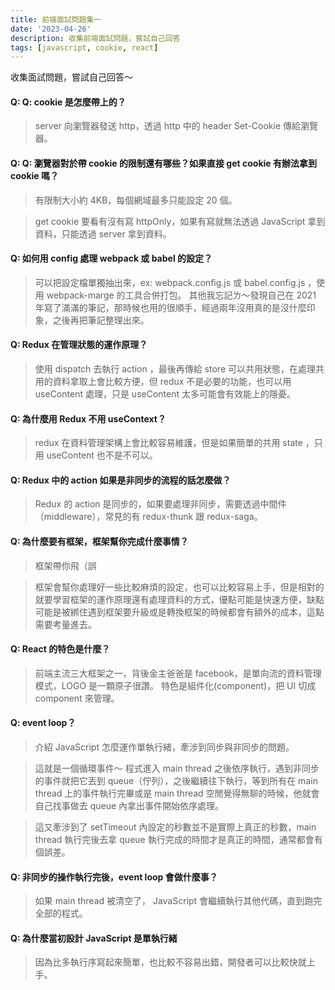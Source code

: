 ```yaml
---
title: 前端面試問題集一
date: '2023-04-26'
description: 收集前端面試問題，嘗試自己回答
tags: [javascript, cookie, react]
---
```


收集面試問題，嘗試自己回答～

#### Q: Q: cookie 是怎麼帶上的？

> server 向瀏覽器發送 http，透過 http 中的 header Set-Cookie 傳給瀏覽器。

#### Q: Q: 瀏覽器對於帶 cookie 的限制還有哪些？如果直接 get cookie 有辦法拿到 cookie 嗎？

> 有限制大小約 4KB，每個網域最多只能設定 20 個。

> get cookie 要看有沒有寫 httpOnly，如果有寫就無法透過 JavaScript 拿到資料，只能透過 server 拿到資料。

#### Q: 如何用 config 處理 webpack 或 babel 的設定？

> 可以把設定檔單獨抽出來，ex: webpack.config.js 或 babel.config.js ，使用 webpack-marge 的工具合併打包。
> 其他我忘記ㄌ～發現自己在 2021 年寫了滿滿的筆記，那時候也用的很順手，經過兩年沒用真的是沒什麼印象，之後再把筆記整理出來。

#### Q: Redux 在管理狀態的運作原理？

> 使用 dispatch 去執行 action ，最後再傳給 store
> 可以共用狀態，在處理共用的資料拿取上會比較方便，但 redux 不是必要的功能，也可以用 useContent 處理，只是 useContent 太多可能會有效能上的隱憂。

#### Q: 為什麼用 Redux 不用 useContext？

> redux 在資料管理架構上會比較容易維護，但是如果簡單的共用 state ，只用 useContent 也不是不可以。

#### Q: Redux 中的 action 如果是非同步的流程的話怎麼做？

> Redux 的 action 是同步的，如果要處理非同步，需要透過中間件 （middleware），常見的有 redux-thunk 跟 redux-saga。

#### Q: 為什麼要有框架，框架幫你完成什麼事情？

> 框架帶你飛（誤

> 框架會幫你處理好一些比較麻煩的設定，也可以比較容易上手，但是相對的就要學習框架的運作原理還有處理資料的方式，優點可能是快速方便，缺點可能是被綁住遇到框架要升級或是轉換框架的時候都會有額外的成本，這點需要考量進去。

#### Q: React 的特色是什麼？

> 前端主流三大框架之一，背後金主爸爸是 facebook，是單向流的資料管理模式，LOGO 是一顆原子很讚。
> 特色是組件化(component)，把 UI 切成 component 來管理。

#### Q: event loop？

> 介紹 JavaScript 怎麼運作單執行緒，牽涉到同步與非同步的問題。

> 這就是一個循環事件～
> 程式進入 main thread 之後依序執行，遇到非同步的事件就把它丟到 queue（佇列），之後繼續往下執行，等到所有在 main thread 上的事件執行完畢或是 main thread 空閒覺得無聊的時候，他就會自己找事做去 queue 內拿出事件開始依序處理。

> 這又牽涉到了 setTimeout 內設定的秒數並不是實際上真正的秒數，main thread 執行完後去拿 queue 執行完成的時間才是真正的時間，通常都會有個誤差。

#### Q: 非同步的操作執行完後，event loop 會做什麼事？

> 如果 main thread 被清空了， JavaScript 會繼續執行其他代碼，直到跑完全部的程式。

#### Q: 為什麼當初設計 JavaScript 是單執行緒

> 因為比多執行序寫起來簡單，也比較不容易出錯，開發者可以比較快就上手。
